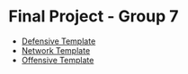 # Final Project - Group 7

* [Defensive Template](./DefensiveTemplate.md)
* [Network Template](./NetworkTemplate.md)
* [Offensive Template](./OffensiveTemplate.md)
